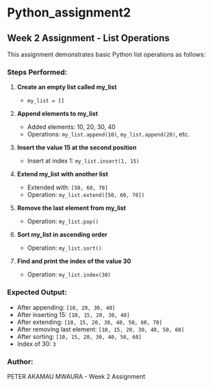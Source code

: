 # Python_assignment2

## Week 2 Assignment - List Operations

This assignment demonstrates basic Python list operations as follows:

### Steps Performed:

1. **Create an empty list called my_list**
   - `my_list = []`

2. **Append elements to my_list**
   - Added elements: 10, 20, 30, 40
   - Operations: `my_list.append(10)`, `my_list.append(20)`, etc.

3. **Insert the value 15 at the second position**
   - Insert at index 1: `my_list.insert(1, 15)`

4. **Extend my_list with another list**
   - Extended with: `[50, 60, 70]`
   - Operation: `my_list.extend([50, 60, 70])`

5. **Remove the last element from my_list**
   - Operation: `my_list.pop()`

6. **Sort my_list in ascending order**
   - Operation: `my_list.sort()`

7. **Find and print the index of the value 30**
   - Operation: `my_list.index(30)`

### Expected Output:
- After appending: `[10, 20, 30, 40]`
- After inserting 15: `[10, 15, 20, 30, 40]`
- After extending: `[10, 15, 20, 30, 40, 50, 60, 70]`
- After removing last element: `[10, 15, 20, 30, 40, 50, 60]`
- After sorting: `[10, 15, 20, 30, 40, 50, 60]`
- Index of 30: `3`

### Author:
PETER AKAMAU MWAURA - Week 2 Assignment
